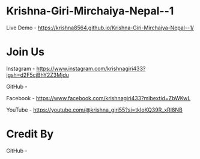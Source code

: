 # Krishna-Giri-Mirchaiya-Nepal--1

Live Demo - https://krishna8564.github.io/Krishna-Giri-Mirchaiya-Nepal--1/


# Join Us

Instagram - https://www.instagram.com/krishnagiri433?igsh=d2F5cjBhY2Z3Mjdu

GitHub - 

Facebook - https://www.facebook.com/krishnagiri433?mibextid=ZbWKwL

YouTube - https://youtube.com/@krishna_giri55?si=tkIoKQ39R_xRI8NB


# Credit By
GitHub - 
